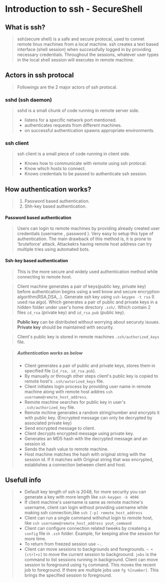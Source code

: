 # Introduction to ssh - **S**ecure**Sh**ell

## What is ssh?
> ssh(secure shell) is a safe and secure protocal, used to connet remote linux machines from a local machine.
> ssh creates a text based interface (shell session) when successfully logged in by providing necessary credentials. Throughout the sessions, whatever user types in the local shell session will executes in remote machine. 

## Actors in ssh protocal
> Followings are the 2 major actors of ssh protocal.

### sshd (ssh daemon) 
> sshd is a small chunk of code running in remote server side.
>* listens for a specific network port mentioned.
>* authenticates requests from different machines.
>* on successful authentication spawns appropriate environments.

### ssh client
>ssh client is a small piece of code running in client side.
>* Knows how to communicate with remote using ssh protocal.
>* Know which hosts to connect.
>* Knows credentials to be passed to authenticate ssh session.

## How authentication works?
>1. Password based authentication.
>2. Shh-key based authentication.

#### Password based authentication
> Users can login to remote machines by providing already created user credentials (username , password ). Very easy to setup this type of authentication. The main drawback of this method is, it is prone to 'bruteforce' attack.
> Attackekrs having remote host address can try multiple tries using automated bots.

#### Ssh-key based authentication
> This is the more secure and widely used authentication method while connecting to remote host. 

> Client machine generates a pair of keys(public key, private key) before authentication begins using a well know and secure encryption algorithm(RSA,DSA,..).
> Generate ssh key using `ssh-keygen -t rsa` (I used rsa algo). Which generates a pair of public and private keys in a hidden folder under user's home directory `.ssh/`. Which contain 2 files `id_rsa` (private key) and `id_rsa.pub` (public key). 

> **Public key** can be distributed without worrying about securuty isuues. 
> **Private key** should be maintained with security. 

> Client's public key is stored in remote machines `.ssh/authorized_keys` file.

> ##### Authentication works as below #####
>+ Client generates a pair of public and private keys, stores them in specified file (`id_rsa, id_rsa.pub`).
>+ By manually or through other steps client's public key is copied to remote host's `.ssh/autorized_keys` file.
>+ Client initiates login process by providing user name in remote machine along with remote host addres `ssh username@remote_host_address`.
>+ Remote machine searches for public key in user's `.ssh/authorized_key` file.
>+ Remote mchine generates a random string/number and encrypts it with public key. (Encrypted message can only be decrypted by associated private key)
>+ Send encrypted message to client.
>+ Client decrypts encrypted message using private key.
>+ Generates an MD5 hash with the decrypted message and an session id.
>+ Sends the hash value to remote machine.
>+ Host machine matches the hash with original string with the session id. If it matches with Original string that was encrypted, establishes a connection between client and host.
   
## Usefull info
>- Default key length of ssh is 2048, for more security you can generate a key with more length like `ssh-keygen -b 4096`
>- If client machine's username is same as remote machine's username, client can login without providing username while making ssh connection,like `ssh [-p] remote_host_address`
>- Client can run a single command withohut login to remote host, like `ssh username@remote_host_address yout_command`
>- Client can configure connection related tweeks by createing a `config` file in `.ssh` folder. Example, for keeping alive the session for more time.
>- To return from freezed session use `~.`.
>- Client can move sessions to backgrounds and foregrounds. `~ + [ctrl+z]` to move the current session to backgroound. `jobs` is the command to list sessions running in background. Client can move session to foreground using `fg` command. This moves the recent job to foreground. If there are multiple jobs use `fg %[number]`. This brings the specified session to foreground.
  
    




